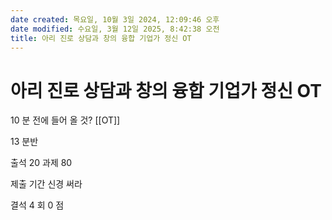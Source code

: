 ```yaml
---
date created: 목요일, 10월 3일 2024, 12:09:46 오후
date modified: 수요일, 3월 12일 2025, 8:42:38 오전
title: 아리 진로 상담과 창의 융합 기업가 정신 OT
---
```


# 아리 진로 상담과 창의 융합 기업가 정신 OT

10 분 전에 들어 올 것?
[[OT]]

13 분반

출석 20 과제 80

제출 기간 신경 써라

결석 4 회 0 점
